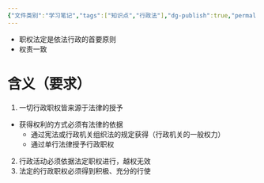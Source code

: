 ```yaml
---
{"文件类别":"学习笔记","tags":["知识点","行政法"],"dg-publish":true,"permalink":"/学习笔记studyup/知识点cheese/职权法定原则/","dgPassFrontmatter":true,"created":"2024-09-19T14:48:54.375+08:00","updated":"2024-10-25T12:43:01.680+08:00"}
---
```


- 职权法定是依法行政的首要原则
- 权责一致
# 含义（要求）
1. 一切行政职权皆来源于法律的授予
- 获得权利的方式必须有法律的依据
	- 通过宪法或行政机关组织法的规定获得（行政机关的一般权力）
	- 通过单行法律授予行政职权
2. 行政活动必须依据法定职权进行，越权无效
3. 法定的行政职权必须得到积极、充分的行使